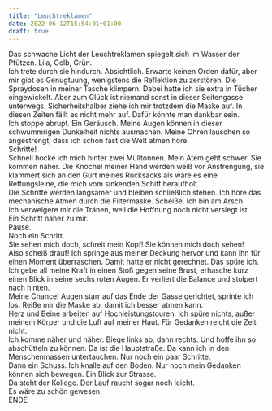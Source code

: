 ```yaml
---
title: "Leuchtreklamen"
date: 2022-06-12T15:54:01+01:00
draft: true
---
```


Das schwache Licht der Leuchtreklamen spiegelt sich im Wasser der Pfützen. Lila, Gelb, Grün. \
Ich trete durch sie hindurch. Absichtlich. Erwarte keinen Orden dafür, aber mir gibt es Genugtuung, wenigstens die Reflektion zu zerstören. Die Spraydosen in meiner Tasche klimpern. Dabei hatte ich sie extra in Tücher eingewickelt. Aber zum Glück ist niemand sonst in dieser Seitengasse unterwegs. Sicherheitshalber ziehe ich mir trotzdem die Maske auf. In diesen Zeiten fällt es nicht mehr auf. Dafür könnte man dankbar sein. \
Ich stoppe abrupt. Ein Geräusch. Meine Augen können in dieser schwummrigen Dunkelheit nichts ausmachen. Meine Ohren lauschen so angestrengt, dass ich schon fast die Welt atmen höre.\
Schritte!\
Schnell hocke ich mich hinter zwei Mülltonnen. Mein Atem geht schwer. Sie kommen näher. Die Knöchel meiner Hand werden weiß vor Anstrengung, sie klammert sich an den Gurt meines Rucksacks als wäre es eine Rettungsleine, die mich vom sinkenden Schiff heraufholt.\
Die Schritte werden langsamer und bleiben schließlich stehen. Ich höre das mechanische Atmen durch die Filtermaske. Scheiße. Ich bin am Arsch.\
Ich verweigere mir die Tränen, weil die Hoffnung noch nicht versiegt ist.\
Ein Schritt näher zu mir.\
Pause.\
Noch ein Schritt.\
Sie sehen mich doch, schreit mein Kopf! Sie können mich doch sehen!\
Also scheiß drauf! Ich springe aus meiner Deckung hervor und kann ihn für einen Moment überraschen. Damit hatte er nicht gerechnet. Das spüre ich. Ich gebe all meine Kraft in einen Stoß gegen seine Brust, erhasche kurz einen Blick in seine sechs roten Augen. Er verliert die Balance und stolpert nach hinten.\
Meine Chance! Augen starr auf das Ende der Gasse gerichtet, sprinte ich los. Reiße mir die Maske ab, damit ich besser atmen kann.\
Herz und Beine arbeiten auf Hochleistungstouren. Ich spüre nichts, außer meinem Körper und die Luft auf meiner Haut. Für Gedanken reicht die Zeit nicht.\
Ich komme näher und näher. Biege links ab, dann rechts. Und hoffe ihn so abschütteln zu können. Da ist die Hauptstraße. Da kann ich in den Menschenmassen untertauchen. Nur noch ein paar Schritte.\
Dann ein Schuss. Ich knalle auf den Boden. Nur noch mein Gedanken können sich bewegen. Ein Blick zur Strasse.\
Da steht der Kollege. Der Lauf raucht sogar noch leicht.\
Es wäre zu schön gewesen.\
ENDE  
